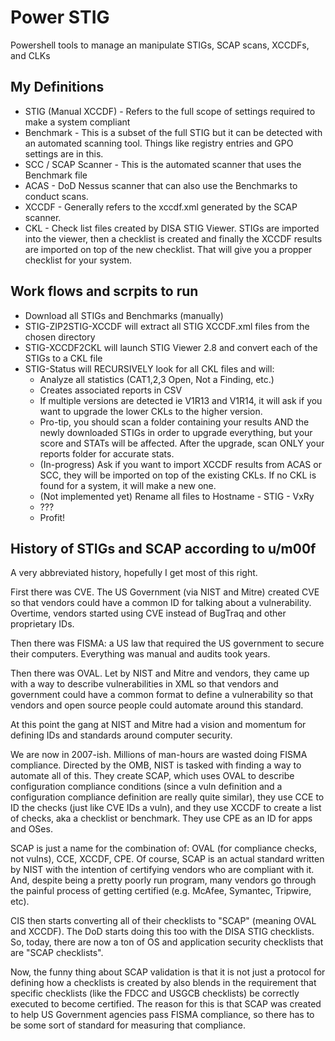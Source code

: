 # Power STIG
Powershell tools to manage an manipulate STIGs, SCAP scans, XCCDFs, and CLKs

## My Definitions
- STIG (Manual XCCDF) - Refers to the full scope of settings required to make a system compliant
- Benchmark - This is a subset of the full STIG but it can be detected with an automated scanning tool. Things like registry entries and GPO settings are in this.
- SCC / SCAP Scanner - This is the automated scanner that uses the Benchmark file
- ACAS - DoD Nessus scanner that can also use the Benchmarks to conduct scans.
- XCCDF - Generally refers to the xccdf.xml generated by the SCAP scanner.
- CKL - Check list files created by DISA STIG Viewer. STIGs are imported into the viewer, then a checklist is created and finally the XCCDF results are imported on top of the new checklist. That will give you a propper checklist for your system.


## Work flows and scrpits to run

- Download all STIGs and Benchmarks (manually)
- STIG-ZIP2STIG-XCCDF will extract all STIG XCCDF.xml files from the chosen directory
- STIG-XCCDF2CKL will launch STIG Viewer 2.8 and convert each of the STIGs to a CKL file
- STIG-Status will RECURSIVELY look for all CKL files and will:
  - Analyze all statistics (CAT1,2,3 Open, Not a Finding, etc.)
  - Creates associated reports in CSV
  - If multiple versions are detected ie V1R13 and V1R14, it will ask if you want to upgrade the lower CKLs to the higher version.
  - Pro-tip, you should scan a folder containing your results AND the newly downloaded STIGs in order to upgrade everything, but your score and STATs will be affected. After the upgrade, scan ONLY your reports folder for accurate stats.
  - (In-progress) Ask if you want to import XCCDF results from ACAS or SCC, they will be imported on top of the existing CKLs. If no CKL is found for a system, it will make a new one.
  - (Not implemented yet) Rename all files to Hostname - STIG - VxRy
  - ???
  - Profit!
  

## History of STIGs and SCAP according to u/m00f

A very abbreviated history, hopefully I get most of this right.

First there was CVE. The US Government (via NIST and Mitre) created CVE so that vendors could have a common ID for talking about a vulnerability. Overtime, vendors started using CVE instead of BugTraq and other proprietary IDs.

Then there was FISMA: a US law that required the US government to secure their computers. Everything was manual and audits took years.

Then there was OVAL. Let by NIST and Mitre and vendors, they came up with a way to describe vulnerabilities in XML so that vendors and government could have a common format to define a vulnerability so that vendors and open source people could automate around this standard.

At this point the gang at NIST and Mitre had a vision and momentum for defining IDs and standards around computer security.

We are now in 2007-ish. Millions of man-hours are wasted doing FISMA compliance. Directed by the OMB, NIST is tasked with finding a way to automate all of this. They create SCAP, which uses OVAL to describe configuration compliance conditions (since a vuln definition and a configuration compliance definition are really quite similar), they use CCE to ID the checks (just like CVE IDs a vuln), and they use XCCDF to create a list of checks, aka a checklist or benchmark. They use CPE as an ID for apps and OSes.

SCAP is just a name for the combination of: OVAL (for compliance checks, not vulns), CCE, XCCDF, CPE. Of course, SCAP is an actual standard written by NIST with the intention of certifying vendors who are compliant with it. And, despite being a pretty poorly run program, many vendors go through the painful process of getting certified (e.g. McAfee, Symantec, Tripwire, etc).

CIS then starts converting all of their checklists to "SCAP" (meaning OVAL and XCCDF). The DoD starts doing this too with the DISA STIG checklists. So, today, there are now a ton of OS and application security checklists that are "SCAP checklists".

Now, the funny thing about SCAP validation is that it is not just a protocol for defining how a checklists is created by also blends in the requirement that specific checklists (like the FDCC and USGCB checklists) be correctly executed to become certified. The reason for this is that SCAP was created to help US Government agencies pass FISMA compliance, so there has to be some sort of standard for measuring that compliance.
